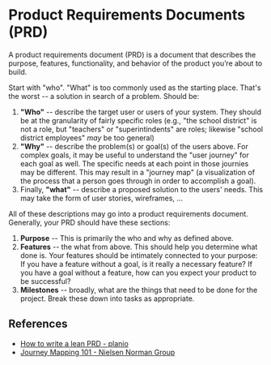 # Product Requirements Documents (PRD)

A product requirements document (PRD) is a document that describes the purpose, features, functionality, and behavior of the product you’re about to build.

Start with "who". "What" is too commonly used as the starting place. That's the worst -- a solution in search of a problem. Should be:

  1.  **"Who"** -- describe the target user or users of your system. They should be at the granularity of fairly specific roles (e.g., "the school district" is not a role, but "teachers" or "superintindents" are roles; likewise "school district employees" _may_ be too general)
  1.  **"Why"** -- describe the problem(s) or goal(s) of the users above. For complex goals, it may be useful to understand the "user journey" for each goal as well. The specific needs at each point in those journies may be different. This may result in a "journey map" (a visualization of the process that a person goes through in order to accomplish a goal).
  1.  Finally, **"what"** -- describe a proposed solution to the users' needs. This may take the form of user stories, wireframes, ...

All of these descriptions may go into a product requirements document. Generally, your PRD should have these sections:

1.  **Purpose** -- This is primarily the who and why as defined above.
2.  **Features** -- the what from above. This should help you determine what done is. Your features should be intimately connected to your purpose: If you have a feature without a goal, is it really a necessary feature? If you have a goal without a feature, how can you expect your product to be successful?
3.  **Milestones** -- broadly, what are the things that need to be done for the project. Break these down into tasks as appropriate.

## References

* [How to write a lean PRD - planio](https://plan.io/blog/one-pager-prd-product-requirements-document/)
* [Journey Mapping 101 - Nielsen Norman Group](https://www.nngroup.com/articles/journey-mapping-101/)